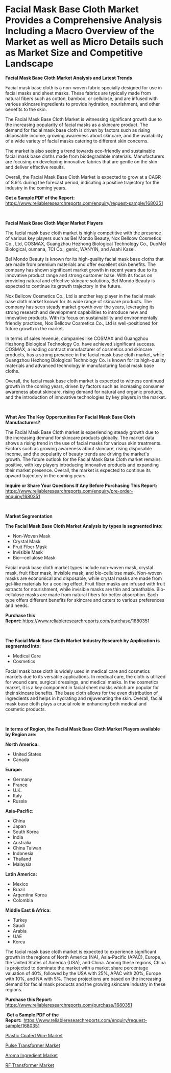 <p><h1>Facial Mask Base Cloth Market Provides a Comprehensive Analysis Including a Macro Overview of the Market as well as Micro Details such as Market Size and Competitive Landscape</h1></p><p><strong>Facial Mask Base Cloth Market Analysis and Latest Trends</strong></p>
<p><p>Facial mask base cloth is a non-woven fabric specially designed for use in facial masks and sheet masks. These fabrics are typically made from natural fibers such as cotton, bamboo, or cellulose, and are infused with various skincare ingredients to provide hydration, nourishment, and other benefits to the skin.</p><p>The Facial Mask Base Cloth Market is witnessing significant growth due to the increasing popularity of facial masks as a skincare product. The demand for facial mask base cloth is driven by factors such as rising disposable income, growing awareness about skincare, and the availability of a wide variety of facial masks catering to different skin concerns.</p><p>The market is also seeing a trend towards eco-friendly and sustainable facial mask base cloths made from biodegradable materials. Manufacturers are focusing on developing innovative fabrics that are gentle on the skin and deliver effective results.</p><p>Overall, the Facial Mask Base Cloth Market is expected to grow at a CAGR of 8.9% during the forecast period, indicating a positive trajectory for the industry in the coming years.</p></p>
<p><strong>Get a Sample PDF of the Report:&nbsp;</strong> <a href="https://www.reliableresearchreports.com/enquiry/request-sample/1680351">https://www.reliableresearchreports.com/enquiry/request-sample/1680351</a></p>
<p>&nbsp;</p>
<p><strong>Facial Mask Base Cloth Major Market Players</strong></p>
<p><p>The facial mask base cloth market is highly competitive with the presence of various key players such as Bel Mondo Beauty, Nox Bellcow Cosmetics Co., Ltd, COSMAX, Guangzhou Hezhong Biological Technology Co., DuoMei Biological, oumana, TCI Co., genic, WANYIN, and Asahi Kasei.</p><p>Bel Mondo Beauty is known for its high-quality facial mask base cloths that are made from premium materials and offer excellent skin benefits. The company has shown significant market growth in recent years due to its innovative product range and strong customer base. With its focus on providing natural and effective skincare solutions, Bel Mondo Beauty is expected to continue its growth trajectory in the future.</p><p>Nox Bellcow Cosmetics Co., Ltd is another key player in the facial mask base cloth market known for its wide range of skincare products. The company has seen steady market growth over the years, leveraging its strong research and development capabilities to introduce new and innovative products. With its focus on sustainability and environmentally friendly practices, Nox Bellcow Cosmetics Co., Ltd is well-positioned for future growth in the market.</p><p>In terms of sales revenue, companies like COSMAX and Guangzhou Hezhong Biological Technology Co. have achieved significant success. COSMAX, a leading contract manufacturer of cosmetics and skincare products, has a strong presence in the facial mask base cloth market, while Guangzhou Hezhong Biological Technology Co. is known for its high-quality materials and advanced technology in manufacturing facial mask base cloths.</p><p>Overall, the facial mask base cloth market is expected to witness continued growth in the coming years, driven by factors such as increasing consumer awareness about skincare, rising demand for natural and organic products, and the introduction of innovative technologies by key players in the market.</p></p>
<p>&nbsp;</p>
<p><strong>What Are The Key Opportunities For Facial Mask Base Cloth Manufacturers?</strong></p>
<p><p>The Facial Mask Base Cloth market is experiencing steady growth due to the increasing demand for skincare products globally. The market data shows a rising trend in the use of facial masks for various skin treatments. Factors such as growing awareness about skincare, rising disposable income, and the popularity of beauty trends are driving the market's growth. The future outlook for the Facial Mask Base Cloth market remains positive, with key players introducing innovative products and expanding their market presence. Overall, the market is expected to continue its upward trajectory in the coming years.</p></p>
<p><strong>Inquire or Share Your Questions If Any Before Purchasing This Report:</strong> <a href="https://www.reliableresearchreports.com/enquiry/pre-order-enquiry/1680351">https://www.reliableresearchreports.com/enquiry/pre-order-enquiry/1680351</a></p>
<p>&nbsp;</p>
<p><strong>Market Segmentation</strong></p>
<p><strong>The Facial Mask Base Cloth Market Analysis by types is segmented into:</strong></p>
<p><ul><li>Non-Woven Mask</li><li>Crystal Mask</li><li>Fruit Fiber Mask</li><li>Invisible Mask</li><li>Bio—cellulose Mask</li></ul></p>
<p><p>Facial mask base cloth market types include non-woven mask, crystal mask, fruit fiber mask, invisible mask, and bio-cellulose mask. Non-woven masks are economical and disposable, while crystal masks are made from gel-like materials for a cooling effect. Fruit fiber masks are infused with fruit extracts for nourishment, while invisible masks are thin and breathable. Bio-cellulose masks are made from natural fibers for better absorption. Each type offers different benefits for skincare and caters to various preferences and needs.</p></p>
<p><strong>Purchase this Report:&nbsp;</strong><a href="https://www.reliableresearchreports.com/purchase/1680351">https://www.reliableresearchreports.com/purchase/1680351</a></p>
<p>&nbsp;</p>
<p><strong>The Facial Mask Base Cloth Market Industry Research by Application is segmented into:</strong></p>
<p><ul><li>Medical Care</li><li>Cosmetics</li></ul></p>
<p><p>Facial mask base cloth is widely used in medical care and cosmetics markets due to its versatile applications. In medical care, the cloth is utilized for wound care, surgical dressings, and medical masks. In the cosmetics market, it is a key component in facial sheet masks which are popular for their skincare benefits. The base cloth allows for the even distribution of ingredients and helps in hydrating and rejuvenating the skin. Overall, facial mask base cloth plays a crucial role in enhancing both medical and cosmetic products.</p></p>
<p>&nbsp;</p>
<p><strong>In terms of Region, the Facial Mask Base Cloth Market Players available by Region are:</strong></p>
<p>
    <p> <strong> North America: </strong>
        <ul>
            <li>United States</li>
            <li>Canada</li>
        </ul>
        </p> 
    <p> <strong> Europe: </strong>
        <ul>
            <li>Germany</li>
            <li>France</li>
            <li>U.K.</li>
            <li>Italy</li>
            <li>Russia</li>
        </ul>
        </p> 
    <p> <strong> Asia-Pacific: </strong>
        <ul>
            <li>China</li>
            <li>Japan</li>
            <li>South Korea</li>
            <li>India</li>
            <li>Australia</li>
            <li>China Taiwan</li>
            <li>Indonesia</li>
            <li>Thailand</li>
            <li>Malaysia</li>
        </ul>
        </p> 
    <p> <strong> Latin America: </strong>
        <ul>
            <li>Mexico</li>
            <li>Brazil</li>
            <li>Argentina Korea</li>
            <li>Colombia</li>
        </ul>
        </p> 
    <p> <strong> Middle East & Africa: </strong>
        <ul>
            <li>Turkey</li>
            <li>Saudi</li>
            <li>Arabia</li>
            <li>UAE</li>
            <li>Korea</li>
        </ul>
    </p>
    </p>
<p><p>The facial mask base cloth market is expected to experience significant growth in the regions of North America (NA), Asia-Pacific (APAC), Europe, the United States of America (USA), and China. Among these regions, China is projected to dominate the market with a market share percentage valuation of 40%, followed by the USA with 25%, APAC with 20%, Europe with 10%, and NA with 5%. These projections are based on the increasing demand for facial mask products and the growing skincare industry in these regions.</p></p>
<p><strong>Purchase this Report: </strong><a href="https://www.reliableresearchreports.com/purchase/1680351">https://www.reliableresearchreports.com/purchase/1680351</a></p>
<p>&nbsp;<strong>Get a Sample PDF of the Report:&nbsp;&nbsp;</strong><a href="https://www.reliableresearchreports.com/enquiry/request-sample/1680351">https://www.reliableresearchreports.com/enquiry/request-sample/1680351</a></p>
<p><strong></strong></p>
<p><p><a href="https://github.com/santosh758595/Market-Research-Report-List-3/blob/main/plastic-coated-wire-market.md">Plastic Coated Wire Market</a></p><p><a href="https://github.com/mbisetmhermsr/Market-Research-Report-List-1/blob/main/pulse-transformer-market.md">Pulse Transformer Market</a></p><p><a href="https://github.com/zjyglelu/Market-Research-Report-List-1/blob/main/aroma-ingredient-market.md">Aroma Ingredient Market</a></p><p><a href="https://github.com/elizabethdagraca/Market-Research-Report-List-2/blob/main/rf-transformer-market.md">RF Transformer Market</a></p></p>